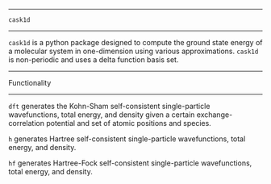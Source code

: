 ********
`cask1d`
********

`cask1d` is a python package designed to compute the ground
state energy of a molecular system in one-dimension using
various approximations. `cask1d` is non-periodic
 and uses a delta function basis set. 

*************
Functionality
*************

`dft` generates the Kohn-Sham self-consistent single-particle
wavefunctions, total energy, and density given a
certain exchange-correlation potential and set of atomic
positions and species.   

`h` generates Hartree self-consistent single-particle 
wavefunctions, total energy, and density.

`hf` generates Hartree-Fock self-consistent single-particle
wavefunctions, total energy, and density. 

